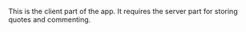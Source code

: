 This is the client part of the app.
It requires the server part for  storing quotes and commenting.



